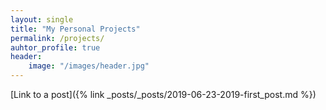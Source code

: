 ```yaml
---
layout: single
title: "My Personal Projects"
permalink: /projects/
auhtor_profile: true 
header:
	image: "/images/header.jpg"
---
```


[Link to a post]({% link _posts/_posts/2019-06-23-2019-first_post.md %})
